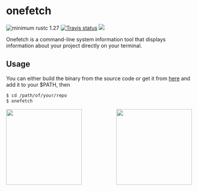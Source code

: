 # onefetch
![minimum rustc 1.27](https://img.shields.io/badge/rustc-%2B1.27-orange.svg)
[![Travis status](https://travis-ci.org/o2sh/onefetch.svg?branch=master)](https://travis-ci.org/o2sh/onefetch)
<a href="./LICENSE.md"><img src="https://img.shields.io/badge/license-MIT-blue.svg"></a>

Onefetch is a command-line system information tool that displays information about your project directly on your terminal.

## Usage

You can either build the binary from the source code or get it from [here](https://github.com/o2sh/onefetch/releases) and add it to your $PATH, then

```sh
$ cd /path/of/your/repo
$ onefetch
```

<p align="center">
<img src="https://github.com/o2sh/onefetch/blob/master/assets/rust.png" align="left" height="205px">
<img src="https://github.com/o2sh/onefetch/blob/master/assets/java.png" align="right" height="205px">
</p>
